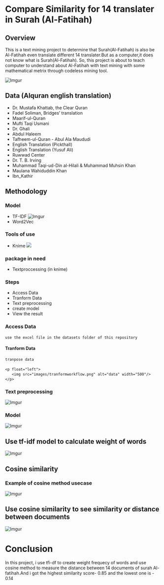 # Compare Similarity for 14 translater in Surah (Al-Fatihah)
 
## Overview
This is a text mining project to determine that Surah(Al-Fatihah) is also be Al-Fatihah even translate different 14 translater.But as a computer,it does not know what is Surah(Al-Fatihah). So, this project is about to teach computer to understand about Al-Fatihah with text mining with some mathematical metrix through codeless mining tool.

![Imgur](https://i.imgur.com/NfvT4IG.png)

## Data (Alquran english translation)
- Dr. Mustafa Khattab, the Clear Quran
- Fadel Soliman, Bridges’ translation
- Maarif-ul-Quran
- Mufti Taqi Usmani
- Dr. Ghali
- Abdul Haleem
- Tafheem-ul-Quran - Abul Ala Maududi
- English Translation (Pickthall)
- English Translation (Yusuf Ali)
- Ruwwad Center
- Dr. T. B. Irving
- Muhammad Taqi-ud-Din al-Hilali &amp; Muhammad Muhsin Khan
- Maulana Wahiduddin Khan
- Ibn_Kathir 

## Methodology

### Model
- TF-IDF
  ![Imgur](https://i.imgur.com/wjwSU2Q.png)
- Word2Vec
  
### Tools of use
- Knime
![](https://www.knime.com/themes/custom/bootstrap_knime/logo_black.svg)

### package in need
- Textproccessing (in knime)
 
### Steps
- Access Data
- Tranform Data
- Text preprocessing
- create model
- View the result

### Access Data
    use the excel file in the datasets folder of this repository

#### Tranform Data
    tranpose data 

    <p float="left">
       <img src="images/tranformworkflow.png" alt="data" width="500"/>
    </p>

### Text preprocessing

![Imgur](https://i.imgur.com/ZB4hCq4.png)

### Model 

![Imgur](https://i.imgur.com/wjwSU2Q.png)

## Use tf-idf model to calculate weight of words

![Imgur](https://i.imgur.com/E1nmjqa.png)

  
## Cosine similarity
 ### Example of cosine method usecase
![Imgur](https://i.imgur.com/i96p4GG.png)

## Use cosine similarity to see similarity or distance between documents

![Imgur](https://i.imgur.com/bAJSSM3.png)

# Conclusion
   In this project, i use tfi-df to create weight frequecy of words and use cosine method to measure
   the distance between 14 documents of surah Al-fatihah.And i got the highest similarity score- 0.85
   and the lowest one is - 0.14
